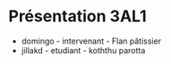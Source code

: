 # Présentation 3AL1

- domingo - intervenant - Flan pâtissier
- jillakd - etudiant - koththu parotta
